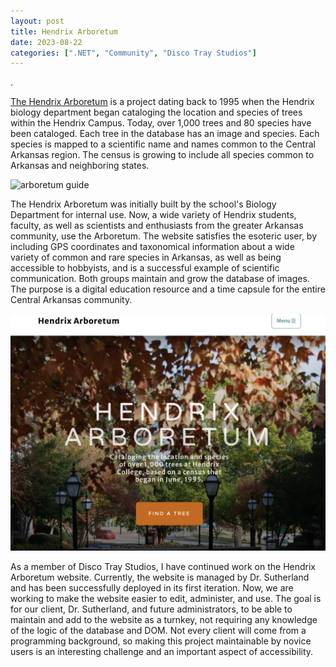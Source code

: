 ```yaml
---
layout: post
title: Hendrix Arboretum
date: 2023-08-22
categories: [".NET", "Community", "Disco Tray Studios"]
---
```


.

[The Hendrix Arboretum](https://arboretum.hendrix.edu/) is a project dating back to 1995 when the Hendrix biology department began cataloging the location and species of trees within the Hendrix Campus. Today, over 1,000 trees and 80 species have been cataloged. Each tree in the database has an image and species. Each species is mapped to a scientific name and names common to the Central Arkansas region. The census is growing to include all species common to Arkansas and neighboring states. 


<img src="https://www.hendrix.edu/uploadedImages/Departments_and_Programs/Biology/Resources/Arboretum%20Guide%20Cover%20Page.jpg" alt="arboretum guide"/>

The Hendrix Arboretum was initially built by the school's Biology Department for internal use. Now, a wide variety of Hendrix students, faculty, as well as scientists and enthusiasts from the greater Arkansas community, use the Arboretum. The website satisfies the esoteric user, by including GPS coordinates and taxonomical information about a wide variety of common and rare species in Arkansas, as well as being accessible to hobbyists, and is a successful example of scientific communication. Both groups maintain and grow the database of images. The purpose is a digital education resource and a time capsule for the entire Central Arkansas community. 

![a picture of the website](/screenshots/HendrixArboretum.png)

As a member of Disco Tray Studios, I have continued work on the Hendrix Arboretum website. Currently, the website is managed by Dr. Sutherland and has been successfully deployed in its first iteration. Now, we are working to make the website easier to edit, administer, and use. The goal is for our client, Dr. Sutherland, and future administrators, to be able to maintain and add to the website as a turnkey, not requiring any knowledge of the logic of the database and DOM. Not every client will come from a programming background, so making this project maintainable by novice users is an interesting challenge and an important aspect of accessibility.  